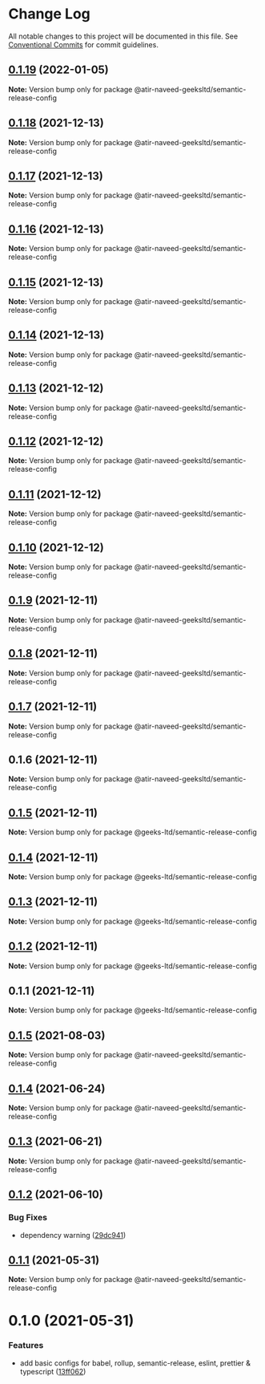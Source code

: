 # Change Log

All notable changes to this project will be documented in this file.
See [Conventional Commits](https://conventionalcommits.org) for commit guidelines.

## [0.1.19](https://github.com/atir-naveed-geeksltd/react-config/compare/@atir-naveed-geeksltd/semantic-release-config@0.1.13...@atir-naveed-geeksltd/semantic-release-config@0.1.19) (2022-01-05)

**Note:** Version bump only for package @atir-naveed-geeksltd/semantic-release-config





## [0.1.18](https://github.com/atir-naveed-geeksltd/react-config/compare/@atir-naveed-geeksltd/semantic-release-config@0.1.13...@atir-naveed-geeksltd/semantic-release-config@0.1.18) (2021-12-13)

**Note:** Version bump only for package @atir-naveed-geeksltd/semantic-release-config





## [0.1.17](https://github.com/atir-naveed-geeksltd/react-config/compare/@atir-naveed-geeksltd/semantic-release-config@0.1.13...@atir-naveed-geeksltd/semantic-release-config@0.1.17) (2021-12-13)

**Note:** Version bump only for package @atir-naveed-geeksltd/semantic-release-config





## [0.1.16](https://github.com/atir-naveed-geeksltd/react-config/compare/@atir-naveed-geeksltd/semantic-release-config@0.1.13...@atir-naveed-geeksltd/semantic-release-config@0.1.16) (2021-12-13)

**Note:** Version bump only for package @atir-naveed-geeksltd/semantic-release-config






## [0.1.15](https://github.com/atir-naveed-geeksltd/react-config/compare/@atir-naveed-geeksltd/semantic-release-config@0.1.13...@atir-naveed-geeksltd/semantic-release-config@0.1.15) (2021-12-13)

**Note:** Version bump only for package @atir-naveed-geeksltd/semantic-release-config





## [0.1.14](https://github.com/atir-naveed-geeksltd/react-config/compare/@atir-naveed-geeksltd/semantic-release-config@0.1.13...@atir-naveed-geeksltd/semantic-release-config@0.1.14) (2021-12-13)

**Note:** Version bump only for package @atir-naveed-geeksltd/semantic-release-config





## [0.1.13](https://github.com/atir-naveed-geeksltd/react-config/compare/@atir-naveed-geeksltd/semantic-release-config@0.1.12...@atir-naveed-geeksltd/semantic-release-config@0.1.13) (2021-12-12)

**Note:** Version bump only for package @atir-naveed-geeksltd/semantic-release-config





## [0.1.12](https://github.com/atir-naveed-geeksltd/react-config/compare/@atir-naveed-geeksltd/semantic-release-config@0.1.11...@atir-naveed-geeksltd/semantic-release-config@0.1.12) (2021-12-12)

**Note:** Version bump only for package @atir-naveed-geeksltd/semantic-release-config





## [0.1.11](https://github.com/atir-naveed-geeksltd/react-config/compare/@atir-naveed-geeksltd/semantic-release-config@0.1.10...@atir-naveed-geeksltd/semantic-release-config@0.1.11) (2021-12-12)

**Note:** Version bump only for package @atir-naveed-geeksltd/semantic-release-config





## [0.1.10](https://github.com/atir-naveed-geeksltd/react-config/compare/@atir-naveed-geeksltd/semantic-release-config@0.1.9...@atir-naveed-geeksltd/semantic-release-config@0.1.10) (2021-12-12)

**Note:** Version bump only for package @atir-naveed-geeksltd/semantic-release-config





## [0.1.9](https://github.com/atir-naveed-geeksltd/react-config/compare/@atir-naveed-geeksltd/semantic-release-config@0.1.8...@atir-naveed-geeksltd/semantic-release-config@0.1.9) (2021-12-11)

**Note:** Version bump only for package @atir-naveed-geeksltd/semantic-release-config





## [0.1.8](https://github.com/atir-naveed-geeksltd/react-config/compare/@atir-naveed-geeksltd/semantic-release-config@0.1.7...@atir-naveed-geeksltd/semantic-release-config@0.1.8) (2021-12-11)

**Note:** Version bump only for package @atir-naveed-geeksltd/semantic-release-config





## [0.1.7](https://github.com/atir-naveed-geeksltd/react-config/compare/@atir-naveed-geeksltd/semantic-release-config@0.1.6...@atir-naveed-geeksltd/semantic-release-config@0.1.7) (2021-12-11)

**Note:** Version bump only for package @atir-naveed-geeksltd/semantic-release-config





## 0.1.6 (2021-12-11)

**Note:** Version bump only for package @atir-naveed-geeksltd/semantic-release-config






## [0.1.5](https://github.com/atir-naveed-geeksltd/react-config/compare/@geeks-ltd/semantic-release-config@0.1.4...@geeks-ltd/semantic-release-config@0.1.5) (2021-12-11)

**Note:** Version bump only for package @geeks-ltd/semantic-release-config





## [0.1.4](https://github.com/atir-naveed-geeksltd/react-config/compare/@geeks-ltd/semantic-release-config@0.1.3...@geeks-ltd/semantic-release-config@0.1.4) (2021-12-11)

**Note:** Version bump only for package @geeks-ltd/semantic-release-config





## [0.1.3](https://github.com/atir-naveed-geeksltd/react-config/compare/@geeks-ltd/semantic-release-config@0.1.2...@geeks-ltd/semantic-release-config@0.1.3) (2021-12-11)

**Note:** Version bump only for package @geeks-ltd/semantic-release-config





## [0.1.2](https://github.com/atir-naveed-geeksltd/react-config/compare/@geeks-ltd/semantic-release-config@0.1.1...@geeks-ltd/semantic-release-config@0.1.2) (2021-12-11)

**Note:** Version bump only for package @geeks-ltd/semantic-release-config





## 0.1.1 (2021-12-11)

**Note:** Version bump only for package @geeks-ltd/semantic-release-config






## [0.1.5](https://github.com/medly/configs/compare/@atir-naveed-geeksltd/semantic-release-config@0.1.4...@atir-naveed-geeksltd/semantic-release-config@0.1.5) (2021-08-03)

**Note:** Version bump only for package @atir-naveed-geeksltd/semantic-release-config





## [0.1.4](https://github.com/medly/configs/compare/@atir-naveed-geeksltd/semantic-release-config@0.1.3...@atir-naveed-geeksltd/semantic-release-config@0.1.4) (2021-06-24)

**Note:** Version bump only for package @atir-naveed-geeksltd/semantic-release-config





## [0.1.3](https://github.com/medly/configs/compare/@atir-naveed-geeksltd/semantic-release-config@0.1.2...@atir-naveed-geeksltd/semantic-release-config@0.1.3) (2021-06-21)

**Note:** Version bump only for package @atir-naveed-geeksltd/semantic-release-config





## [0.1.2](https://github.com/medly/configs/compare/@atir-naveed-geeksltd/semantic-release-config@0.1.1...@atir-naveed-geeksltd/semantic-release-config@0.1.2) (2021-06-10)


### Bug Fixes

* dependency warning ([29dc941](https://github.com/medly/configs/commit/29dc9416844032c6d3680fdbecaa3054af4f31f5))





## [0.1.1](https://github.com/medly/configs/compare/@atir-naveed-geeksltd/semantic-release-config@0.1.0...@atir-naveed-geeksltd/semantic-release-config@0.1.1) (2021-05-31)

**Note:** Version bump only for package @atir-naveed-geeksltd/semantic-release-config





# 0.1.0 (2021-05-31)


### Features

* add basic configs for babel, rollup, semantic-release, eslint, prettier & typescript ([13ff062](https://github.com/medly/configs/commit/13ff0623177c58378914d01031328d71504653af))
